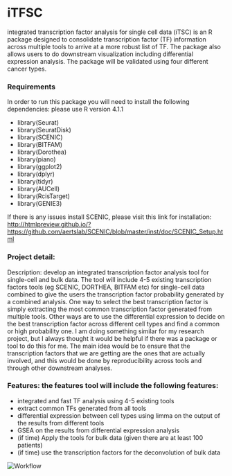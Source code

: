 # iTFSC
integrated transcription factor analysis for single cell data (iTSC) is an R package designed to consolidate transcription factor (TF) information across multiple tools to arrive at a more robust list of TF. The package also allows users to do downstream visualization including differential expression analysis. The package will be validated using four different cancer types.  

### Requirements
In order to run this package you will need to install the following dependencies:
please use R version 4.1.1

- library(Seurat)
- library(SeuratDisk)
- library(SCENIC)
- library(BITFAM)
- library(Dorothea)
- library(piano)
- library(ggplot2)
- library(dplyr)
- library(tidyr)
- library(AUCell)
- library(RcisTarget)
- library(GENIE3)

If there is any issues install SCENIC, please visit this link for installation: http://htmlpreview.github.io/?https://github.com/aertslab/SCENIC/blob/master/inst/doc/SCENIC_Setup.html

### Project detail:

Description: develop an integrated transcription factor analysis tool for single-cell and bulk data. The tool will include 4-5 existing transcription factors tools (eg SCENIC, DORTHEA, BITFAM etc) for single-cell data combined to give the users the transcription factor probability generated by a combined analysis. One way to select the best transcription factor is simply extracting the most common transcription factor generated from multiple tools. Other ways are to use the differential expression to decide on the best transcription factor across different cell types and find a common or high probability one. I am doing something similar for my research project, but I always thought it would be helpful if there was a package or tool to do this for me. The main idea would be to ensure that the transcription factors that we are getting are the ones that are actually involved, and this would be done by reproducibility across tools and through other downstream analyses.

### Features: the features tool will include the following features:

- integrated and fast TF analysis using 4-5 existing tools
- extract common TFs generated from all tools
- differential expression between cell types using limma on the output of the results from different tools
- GSEA on the results from differential expression analysis
- (if time) Apply the tools for bulk data (given there are at least 100 patients)
- (if time) use the transcription factors for the deconvolution of bulk data


![Workflow](https://user-images.githubusercontent.com/89783694/217571498-99290176-6ca2-445d-9ff9-4564ad563b12.png)
